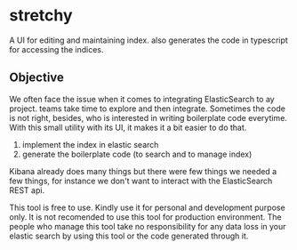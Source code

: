 # stretchy
A UI for editing and maintaining index. also generates the code in typescript for accessing the indices. 

## Objective
We often face the issue when it comes to integrating ElasticSearch to ay project. teams take time to explore and then integrate. Sometimes the code is not right, besides, who is interested in writing boilerplate code everytime. 
With this small utility with its UI, it makes it a bit easier to do that. 

1. implement the index in elastic search
2. generate the boilerplate code (to search and to manage index)

Kibana already does many things but there were few things we needed a few things, for instance we don't want to interact with the ElasticSearch REST api.   

This tool is free to use. Kindly use it for personal and development purpose only. It is not recomended to use this tool for production environment. 
The people who manage this tool take no responsibility for any data loss in your elastic search by using this tool or the code generated through it. 


